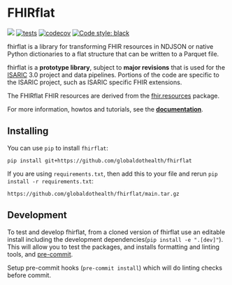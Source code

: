 # FHIRflat

[![](https://img.shields.io/badge/python-3.10+-blue.svg)](https://www.python.org/downloads/)
[![tests](https://github.com/globaldothealth/adtl/actions/workflows/tests.yml/badge.svg)](https://github.com/globaldothealth/fhirflat/actions/workflows/tests.yml)
[![codecov](https://codecov.io/gh/globaldothealth/fhirflat/graph/badge.svg?token=AINU8PNJE3)](https://codecov.io/gh/globaldothealth/fhirflat)
[![Code style: black](https://img.shields.io/badge/code%20style-black-000000.svg)](https://github.com/psf/black)

fhirflat is a library for transforming FHIR resources in NDJSON or native Python
dictionaries to a flat structure that can be written to a Parquet file.

fhirflat is a **prototype library**, subject to **major revisions** that is used
for the [ISARIC](https://isaric.org) 3.0 project and data pipelines. Portions of
the code are specific to the ISARIC project, such as ISARIC specific FHIR
extensions.

The FHIRflat FHIR resources are derived from the 
[fhir.resources](https://github.com/nazrulworld/fhir.resources) package.

For more information, howtos and tutorials, see the
[**documentation**](https://fhirflat.readthedocs.io).

## Installing

You can use `pip` to install `fhirflat`:
```
pip install git+https://github.com/globaldothealth/fhirflat
```

If you are using `requirements.txt`, then add this to your file and rerun `pip
install -r requirements.txt`:
```
https://github.com/globaldothealth/fhirflat/main.tar.gz
```

## Development

To test and develop fhirflat, from a cloned version of fhirflat use an editable install
including the development dependencies(`pip install -e ".[dev]"`). This will allow you 
to test the packages, and installs formatting and linting tools, and
[pre-commit](https://pre-commit.com).

Setup pre-commit hooks (`pre-commit install`) which will do linting checks before commit.